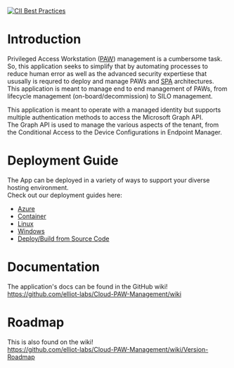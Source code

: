 [![CII Best Practices](https://bestpractices.coreinfrastructure.org/projects/5021/badge)](https://bestpractices.coreinfrastructure.org/projects/5021)

# Introduction
Privileged Access Workstation ([PAW](https://aka.ms/paw)) management is a cumbersome task. So, this application seeks to simplify that by automating processes to reduce human error as well as the advanced security expertiese that ususally is requred to deploy and manage PAWs and [SPA](https://aka.ms/spa) architectures.   
This application is meant to manage end to end management of PAWs, from lifecycle management (on-board/decommission) to SILO management.

This application is meant to operate with a managed identity but supports multiple authentication methods to access the Microsoft Graph API.   
The Graph API is used to manage the various aspects of the tenant, from the Conditional Access to the Device Configurations in Endpoint Manager.

# Deployment Guide
The App can be deployed in a variety of ways to support your diverse hosting environment.   
Check out our deployment guides here:
- [Azure](https://github.com/elliot-labs/Cloud-PAW-Management/wiki/Deploy-to-Azure)
- [Container](https://github.com/elliot-labs/Cloud-PAW-Management/wiki/Deploy-to-Container)
- [Linux](https://github.com/elliot-labs/Cloud-PAW-Management/wiki/Deploy-to-Linux)
- [Windows](https://github.com/elliot-labs/Cloud-PAW-Management/wiki/Deploy-to-Windows)
- [Deploy/Build from Source Code](https://github.com/elliot-labs/Cloud-PAW-Management/wiki/Deploy-from-Source)

# Documentation
The application's docs can be found in the GitHub wiki!   
https://github.com/elliot-labs/Cloud-PAW-Management/wiki

# Roadmap
This is also found on the wiki!   
https://github.com/elliot-labs/Cloud-PAW-Management/wiki/Version-Roadmap
